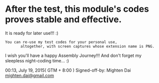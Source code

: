 # After the test, this module's codes proves stable and effective.

It is ready for later use!!! :)

	You can re-use my test codes for your personal use,
	       altogether, with screen captures whose extension name is PNG.

I wish you'll have a happy Assembly Journey!!!
	And don't forget my sleepless night-coding time... :)
		   
00:13, July 19, 2015( GTM + 8:00 )
Signed-off-by: Mighten Dai <mighten.dai@gmail.com>